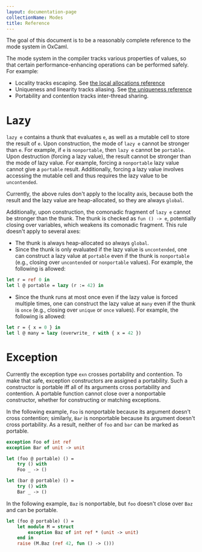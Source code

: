 ```yaml
---
layout: documentation-page
collectionName: Modes
title: Reference
---
```


The goal of this document is to be a reasonably complete reference to the mode system in
OxCaml.

<!-- CR zqian: For a gentler introduction, see [the introduction](../intro). -->

The mode system in the compiler tracks various properties of values, so that certain
performance-enhancing operations can be performed safely. For example:
- Locality tracks escaping. See [the local allocations
  reference](../../stack-allocation/reference)
- Uniqueness and linearity tracks aliasing. See [the uniqueness reference](../../uniqueness/reference)
- Portability and contention tracks inter-thread sharing.
    <!-- CR zqian: reference for portability and contention -->

# Lazy
`lazy e` contains a thunk that evaluates `e`, as well as a mutable cell to store the
result of `e`. Upon construction, the mode of `lazy e` cannot be stronger than `e`. For
example, if `e` is `nonportable`, then `lazy e` cannot be `portable`. Upon destruction
(forcing a lazy value), the result cannot be stronger than the mode of lazy value. For
example, forcing a `nonportable` lazy value cannot give a `portable` result. Additionally,
forcing a lazy value involves accessing the mutable cell and thus requires the lazy value
to be `uncontended`.

Currently, the above rules don't apply to the locality axis, because both the result and
the lazy value are heap-allocated, so they are always `global`.

Additionally, upon construction, the comonadic fragment of `lazy e` cannot be stronger
than the thunk. The thunk is checked as `fun () -> e`, potentially closing over variables,
which weakens its comonadic fragment. This rule doesn't apply to several axes:
- The thunk is always heap-allocated so always `global`.
- Since the thunk is only evaluated if the lazy value is `uncontended`, one can construct
a lazy value at `portable` even if the thunk is `nonportable` (e.g., closing over
`uncontended` or `nonportable` values). For example, the following is allowed:
```ocaml
let r = ref 0 in
let l @ portable = lazy (r := 42) in
```
- Since the thunk runs at most once even if the lazy value is forced multiple times, one
can construct the lazy value at `many` even if the thunk is `once` (e.g., closing over
`unique` or `once` values). For example, the following is allowed:
```ocaml
let r = { x = 0 } in
let l @ many = lazy (overwrite_ r with { x = 42 })
```

# Exception
Currently the exception type `exn` crosses portability and contention. To make
that safe, exception constructors are assigned a portability. Such a constructor
is portable iff all of its arguments cross portability and contention. A
portable function cannot close over a nonportable constructor, whether for
constructing or matching exceptions.

In the following example, `Foo` is nonportable because its argument doesn't
cross contention; similarly, `Bar` is nonportable because its argument doesn't
cross portability. As a result, neither of `foo` and `bar` can be marked as
portable.
```ocaml
exception Foo of int ref
exception Bar of unit -> unit

let (foo @ portable) () =
    try () with
    Foo _ -> ()

let (bar @ portable) () =
    try () with
    Bar _ -> ()
```

In the following example, `Baz` is nonportable, but `foo` doesn't close over
`Baz` and can be portable.
```ocaml
let (foo @ portable) () =
    let module M = struct
        exception Baz of int ref * (unit -> unit)
    end in
    raise (M.Baz (ref 42, fun () -> ()))
```
